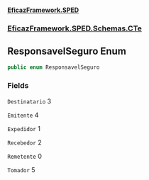 #### [EficazFramework.SPED](EficazFrameworkSPED.md 'EficazFramework SPED')
### [EficazFramework.SPED.Schemas.CTe](EficazFramework.SPED.Schemas.CTe.md 'EficazFramework.SPED.Schemas.CTe')

## ResponsavelSeguro Enum

```csharp
public enum ResponsavelSeguro
```
### Fields

<a name='EficazFramework.SPED.Schemas.CTe.ResponsavelSeguro.Destinatario'></a>

`Destinatario` 3

<a name='EficazFramework.SPED.Schemas.CTe.ResponsavelSeguro.Emitente'></a>

`Emitente` 4

<a name='EficazFramework.SPED.Schemas.CTe.ResponsavelSeguro.Expedidor'></a>

`Expedidor` 1

<a name='EficazFramework.SPED.Schemas.CTe.ResponsavelSeguro.Recebedor'></a>

`Recebedor` 2

<a name='EficazFramework.SPED.Schemas.CTe.ResponsavelSeguro.Remetente'></a>

`Remetente` 0

<a name='EficazFramework.SPED.Schemas.CTe.ResponsavelSeguro.Tomador'></a>

`Tomador` 5